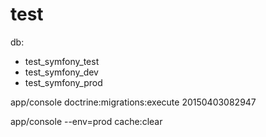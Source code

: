 test
====

db: 
 - test_symfony_test
 - test_symfony_dev
 - test_symfony_prod

app/console doctrine:migrations:execute 20150403082947

app/console --env=prod cache:clear



